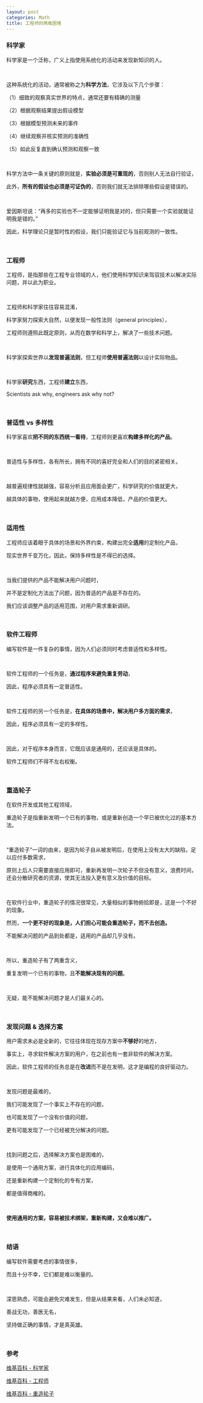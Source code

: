 ```yaml
---
layout: post
categories: Math
title: 工程师的两难困境
---
```


### 科学家

科学家是一个泛称，广义上指使用系统化的活动来发现新知识的人。

<br/>

这种系统化的活动，通常被称之为**科学方法**，它涉及以下几个步骤：

（1）细致的观察真实世界的特点，通常还要有精确的测量

（2）根据观察结果提出假设模型

（3）根据模型预测未来的事件

（4）继续观察并核实预测的准确性

（5）如此反复直到确认预测和观察一致

<br/>

科学方法中一条关键的原则就是，**实验必须是可重现的**，否则别人无法自行验证，

此外，**所有的假设也必须是可证伪的**，否则我们就无法排除哪些假设是错误的。

<br/>

爱因斯坦说：“再多的实验也不一定能够证明我是对的，但只需要一个实验就能证明我是错的。”

因此，科学理论只是暂时性的假设，我们只能验证它与当前观测的一致性。

<br/>

### 工程师

工程师，是指那些在工程专业领域的人，他们使用科学知识来驾驭技术以解决实际问题，并以此为职业。

<br/>

工程师和科学家往往容易混淆，

科学家努力探索大自然，以便发现一般性法则（general principles），

工程师则遵照此既定原则，从而在数学和科学上，解决了一些技术问题。

<br/>

科学家探索世界以**发现普遍法则**，但工程师**使用普遍法则**以设计实际物品。

<br/>

科学家**研究**东西，工程师**建立**东西，

Scientists ask why, engineers ask why not?

<br/>

### 普适性 vs 多样性

科学家喜欢**把不同的东西统一看待**，工程师则更喜欢**构建多样化的产品**。

<br/>

普适性与多样性，各有所长，拥有不同的喜好完全和人们的目的紧密相关。

<br/>

越普遍规律性就越强，容易分析且应用面会更广，科学研究的价值就更大，

越具体的事物，使用起来就越方便，应用成本降低，产品的价值更大。

<br/>

### 适用性

工程师应该着眼于具体的场景和外界约束，构建出完全**适用**的定制化产品，

现实世界千变万化，因此，保持多样性是不得已的选择。

<br/>

当我们提供的产品不能解决用户问题时，

并不是定制化方法出了问题，因为普适的产品是不存在的。

我们应该调整产品的适用范围，对用户需求重新调研。

<br/>

### 软件工程师

编写软件是一件复杂的事情，因为人们必须同时考虑普适性和多样性。

<br/>

软件工程师的一个任务是，**通过程序来避免重复劳动**，

因此，程序必须具有一定普适性。

<br/>

软件工程师的另一个任务是，**在具体的场景中，解决用户多方面的需求**，

因此，程序必须具有一定的多样性。

<br/>

因此，对于程序本身而言，它既应该是通用的，还应该是具体的。

软件工程师们不得不左右权衡。

<br/>

### 重造轮子

在软件开发或其他工程领域，

重造轮子是指重新发明一个已有的事物，或是重新创造一个早已被优化过的基本方法。

<br/>

“重造轮子”一词的由来，是因为轮子自从被发明后，在使用上没有太大的缺陷，足以应付多数需求，

原则上后人只需要直接应用即可，重新再发明一次轮子不但没有意义，浪费时间，还会分散研究者的资源，使其无法投入更有意义及价值的目标。

<br/>

在软件行业中，重造轮子的情况很常见，大量相似的事物俯拾即是，这是一个不好的现象。

然而，**一个更不好的现象是，人们担心可能会重造轮子，而不去创造。**

不能解决问题的产品到处都是，适用的产品却几乎没有。

<br/>

所以，重造轮子有了两重含义，

重复发明一个已有的事物，且**不能解决现有的问题**。

<br/>

无疑，能不能解决问题才是人们最关心的。

<br/>

### 发现问题 & 选择方案

用户需求未必是全新的，它往往体现在现存方案中**不够好**的地方，

事实上，寻求软件解决方案的用户，在之前也有一套非软件的解决方案。

因此，软件工程师的任务总是在**改进**而不是在发明，这才是编程的良好驱动力。

<br/>

发现问题是最难的，

我们可能发现了一个事实上不存在的问题，

也可能发现了一个没有价值的问题，

更有可能发现了一个已经被充分解决的问题。

<br/>

找到问题之后，选择解决方案也是困难的，

是使用一个通用方案，进行具体化的应用编码，

还是重新构建一个定制化的专有方案，

都是值得商榷的。

<br/>

**使用通用的方案，容易被技术绑架，重新构建，又会难以推广。**

<br/>

### 结语

编写软件需要考虑的事情很多，

而且十分不幸，它们都是难以衡量的。

<br/>

深思熟虑，可能会避免灾难发生，但是从结果来看，人们未必知道，

善战无功，善医无名，

坚持做正确的事情，才是真英雄。

<br/>

### 参考

[维基百科 - 科学家](https://zh.wikipedia.org/wiki/%E7%A7%91%E5%AD%A6%E5%AE%B6)

[维基百科 - 工程师](https://zh.wikipedia.org/wiki/%E5%B7%A5%E7%A8%8B%E5%B8%88)

[维基百科 - 重造轮子](https://zh.wikipedia.org/zh/%E9%87%8D%E9%80%A0%E8%BD%AE%E5%AD%90)
